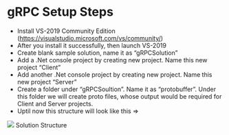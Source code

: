 # gRPC Setup Steps


* Install VS-2019 Community Edition (https://visualstudio.microsoft.com/vs/community/)
* After you install it successfully, then launch VS-2019
* Create blank sample solution, name it as “gRPCSolution”
* Add a .Net console project by creating new project. Name this new project “Client”
* Add another .Net console project by creating new project. Name this new project “Server”
* Create a folder under “gRPCSoultion”. Name it as “protobuffer”. Under this folder we will create proto files, whose output would be required for Client and Server projects.
* Uptil now this structure will look like this =>

<image src='../../Image/gRPCFolderStructure.png' > Solution Structure</image>

